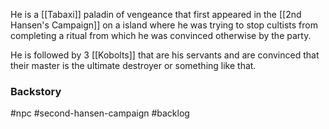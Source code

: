  He is a [[Tabaxi]] paladin of vengeance that first appeared in the [[2nd Hansen's Campaign]] on a island where he was trying to stop cultists from completing a ritual from which he was convinced otherwise by the party.

  He is followed by 3 [[Kobolts]] that are his servants and are convinced that their master is the ultimate destroyer or something like that.

### Backstory


 
#npc #second-hansen-campaign   #backlog 